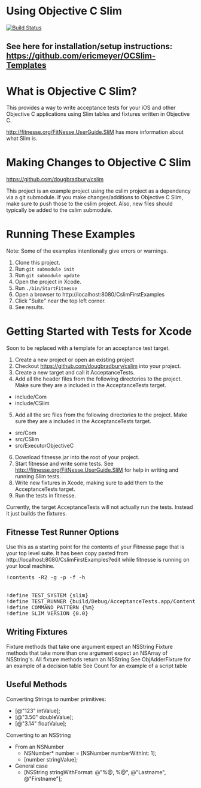 # Using Objective C Slim

[![Build Status](https://travis-ci.org/ericmeyer/ObjectiveCSlim.svg?branch=master)](https://travis-ci.org/ericmeyer/ObjectiveCSlim)

## See here for installation/setup instructions: https://github.com/ericmeyer/OCSlim-Templates

# What is Objective C Slim?

This provides a way to write acceptance tests for your iOS and other Objective C applications using Slim tables and fixtures written in Objective C.

http://fitnesse.org/FitNesse.UserGuide.SliM has more information about what Slim is.

# Making Changes to Objective C Slim

https://github.com/dougbradbury/cslim

This project is an example project using the cslim project as a dependency via a git submodule.  If you make changes/additions to Objective C Slim, make sure to push those to the cslim project.  Also, new files should typically be added to the cslim submodule.

# Running These Examples

Note: Some of the examples intentionally give errors or warnings.

1. Clone this project.
2. Run `git submodule init`
3. Run `git submodule update`
4. Open the project in Xcode.
5. Run `./bin/StartFitnesse`
6. Open a browser to http://localhost:8080/CslimFirstExamples
7. Click "Suite" near the top left corner.
8. See results.

# Getting Started with Tests for Xcode

Soon to be replaced with a template for an acceptance test target.

1. Create a new project or open an existing project
2. Checkout https://github.com/dougbradbury/cslim into your project.
3. Create a new target and call it AcceptanceTests.
4. Add all the header files from the following directories to the project.  Make sure they are a included in the AcceptanceTests target.
  * include/Com
  * include/CSlim
5. Add all the src files from the following directories to the project.  Make sure they are a included in the AcceptanceTests target.
  * src/Com
  * src/CSlim
  * src/ExecutorObjectiveC
6. Download fitnesse.jar into the root of your project.
7. Start fitnesse and write some tests.  See http://fitnesse.org/FitNesse.UserGuide.SliM for help in writing and running Slim tests.
8. Write new fixtures in Xcode, making sure to add them to the AcceptanceTests target.
9. Run the tests in fitnesse.

Currently, the target AcceptanceTests will not actually run the tests.  Instead it just builds the fixtures.

## Fitnesse Test Runner Options

Use this as a starting point for the contents of your Fitnesse page that is your top level suite.  It has been copy pasted from http://localhost:8080/CslimFirstExamples?edit while fitnesse is running on your local machine.

<pre>
!contents -R2 -g -p -f -h


!define TEST_SYSTEM {slim}
!define TEST_RUNNER {build/Debug/AcceptanceTests.app/Contents/MacOS/AcceptanceTests}
!define COMMAND_PATTERN {%m}
!define SLIM_VERSION {0.0}
</pre>

## Writing Fixtures

Fixture methods that take one argument expect an NSString
Fixture methods that take more than one argument expect an NSArray of NSString's.
All fixture methods return an NSString
See ObjAdderFixture for an example of a decision table
See Count for an example of a script table

## Useful Methods

Converting Strings to number primitives:

* [@"123" intValue];
* [@"3.50" doubleValue];
* [@"3.14" floatValue];


Converting to an NSString

* From an NSNumber
  * NSNumber* number = [NSNumber numberWithInt: 1];
  * [number stringValue];
* General case
  * [NSString stringWithFormat: @"%@, %@", @"Lastname", @"Firstname"];